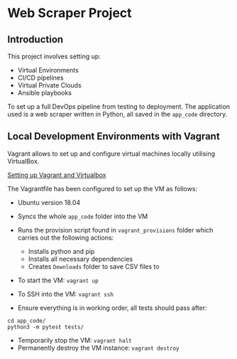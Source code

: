 # Web Scraper Project

## Introduction

This project involves setting up:
- Virtual Environments
- CI/CD pipelines
- Virtual Private Clouds
- Ansible playbooks

To set up a full DevOps pipeline from testing to deployment. The application used is a web scraper written in Python, all saved in the ``app_code`` directory.


## Local Development Environments with Vagrant

Vagrant allows to set up and configure virtual machines locally utilising VirtualBox.

[Setting up Vagrant and Virtualbox](https://github.com/ldaijiw/vagrant_setup)

The Vagrantfile has been configured to set up the VM as follows:
- Ubuntu version 18.04
- Syncs the whole ``app_code`` folder into the VM
- Runs the provision script found in ``vagrant_provisions`` folder which carries out the following actions:
    - Installs python and pip
    - Installs all necessary dependencies
    - Creates ``Downloads`` folder to save CSV files to

- To start the VM: ``vagrant up``
- To SSH into the VM: ``vagrant ssh``
- Ensure everything is in working order, all tests should pass after:
```
cd app_code/
python3 -m pytest tests/
```
- Temporarily stop the VM: ``vagrant halt``
- Permanently destroy the VM instance: ``vagrant destroy``


